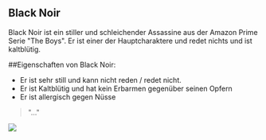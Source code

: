 ## Black Noir

Black Noir ist ein stiller und schleichender Assassine aus der Amazon Prime Serie "The Boys".
Er ist einer der Hauptcharaktere und redet nichts und ist kaltblütig.

##Eigenschaften von Black Noir:
- Er ist sehr still und kann nicht reden / redet nicht.
- Er ist Kaltblütig und hat kein Erbarmen gegenüber seinen Opfern
- Er ist allergisch gegen Nüsse

> "..."

<img src="CAIQjRxqFwoTCODlqsjDyOwCFQAAAAAdAAAAABAE"/>
